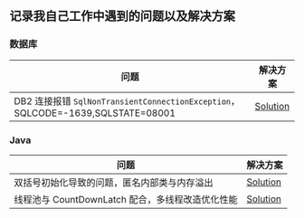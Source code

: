 ## 记录我自己工作中遇到的问题以及解决方案
### 数据库
|问题|解决方案|
|---|---|
|DB2 连接报错 `SqlNonTransientConnectionException`，SQLCODE=-1639,SQLSTATE=08001|[Solution](https://github.com/jinrunheng/my_problem_solution/blob/main/doc/database/20230302.md)|

### Java
|问题|解决方案|
|---|---|
|双括号初始化导致的问题，匿名内部类与内存溢出|[Solution](https://github.com/jinrunheng/my_problem_solution/blob/main/doc/java/20230414.md)|
|线程池与 CountDownLatch 配合，多线程改造优化性能|[Solution](https://github.com/jinrunheng/my_problem_solution/blob/main/doc/java/20230530.md)|
 